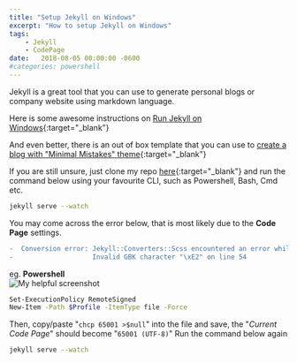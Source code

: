 ```yaml
---
title: "Setup Jekyll on Windows"
excerpt: "How to setup Jekyll on Windows"
tags: 
    - Jekyll
    - CodePage
date:   2018-08-05 00:00:00 -0600
#categories: powershell
---
```


Jekyll is a great tool that you can use to generate personal blogs or company website using markdown language. 

Here is some awesome instructions on [Run Jekyll on Windows](http://jekyll-windows.juthilo.com/){:target="_blank"} 

And even better, there is an out of box template that you can use to [create a blog with "Minimal Mistakes" theme](https://mmistakes.github.io/minimal-mistakes/docs/quick-start-guide/){:target="_blank"}

If you are still unsure, just clone my repo [here](https://github.com/bwwilliam/minimal-mistakes){:target="_blank"} and run the command below using your favourite CLI, such as Powershell, Bash, Cmd etc.

```bash
jekyll serve --watch
```

You may come across the error below, that is most likely due to the **Code Page** settings.
```diff
-  Conversion error: Jekyll::Converters::Scss encountered an error while converting 'assets/css/main.scss':
-                    Invalid GBK character "\xE2" on line 54
```
eg. **Powershell**<br/>![My helpful screenshot]({{"/assets/images/setup-jekyll-on-windows/codepagesetttings.JPG"}})


```bash
Set-ExecutionPolicy RemoteSigned
New-Item -Path $Profile -ItemType file -Force
```

Then, copy/paste "`chcp 65001 >$null`" into the file and save, the "*Current Code Page*" should become "`65001 (UTF-8)`"
Run the command below again
```bash
jekyll serve --watch
```
